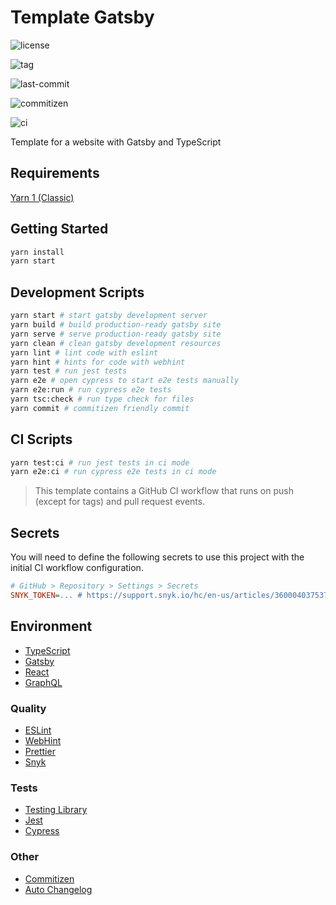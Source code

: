 # Template Gatsby

![license](https://img.shields.io/github/license/kporten/template-gatsby)

![tag](https://img.shields.io/github/v/tag/kporten/template-gatsby)

![last-commit](https://img.shields.io/github/last-commit/kporten/template-gatsby)

![commitizen](https://img.shields.io/badge/commitizen-friendly-brightgreen.svg)

![ci](https://github.com/kporten/template-gatsby/workflows/CI/badge.svg?branch=master&event=push)

Template for a website with Gatsby and TypeScript

## Requirements

[Yarn 1 (Classic)](https://classic.yarnpkg.com/lang/en/)

## Getting Started

```bash
yarn install
yarn start
```

## Development Scripts

```bash
yarn start # start gatsby development server
yarn build # build production-ready gatsby site
yarn serve # serve production-ready gatsby site
yarn clean # clean gatsby development resources
yarn lint # lint code with eslint
yarn hint # hints for code with webhint
yarn test # run jest tests
yarn e2e # open cypress to start e2e tests manually
yarn e2e:run # run cypress e2e tests
yarn tsc:check # run type check for files
yarn commit # commitizen friendly commit
```

## CI Scripts

```bash
yarn test:ci # run jest tests in ci mode
yarn e2e:ci # run cypress e2e tests in ci mode
```

> This template contains a GitHub CI workflow that runs on push (except for tags) and pull request events.

## Secrets

You will need to define the following secrets to use this project with the initial CI workflow configuration.

```ini
# GitHub > Repository > Settings > Secrets
SNYK_TOKEN=... # https://support.snyk.io/hc/en-us/articles/360004037537-Authentication-for-third-party-tools
```

## Environment

- [TypeScript](https://www.typescriptlang.org/)
- [Gatsby](https://www.gatsbyjs.org/)
- [React](https://reactjs.org/)
- [GraphQL](https://graphql.org/)

### Quality

- [ESLint](https://eslint.org/)
- [WebHint](https://webhint.io/)
- [Prettier](https://prettier.io/)
- [Snyk](https://snyk.io/)

### Tests

- [Testing Library](https://testing-library.com/)
- [Jest](https://jestjs.io/)
- [Cypress](https://www.cypress.io/)

### Other

- [Commitizen](http://commitizen.github.io/cz-cli/)
- [Auto Changelog](https://github.com/CookPete/auto-changelog)
